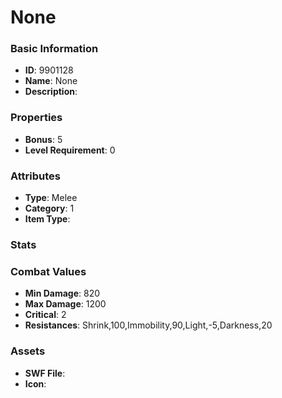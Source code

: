 # None



### Basic Information

- **ID**: 9901128
- **Name**: None
- **Description**: 

### Properties

- **Bonus**: 5
- **Level Requirement**: 0

### Attributes

- **Type**: Melee
- **Category**: 1
- **Item Type**: 

### Stats


### Combat Values

- **Min Damage**: 820
- **Max Damage**: 1200
- **Critical**: 2
- **Resistances**: Shrink,100,Immobility,90,Light,-5,Darkness,20

### Assets

- **SWF File**: 
- **Icon**: 

